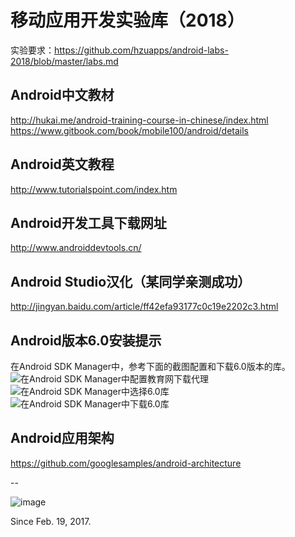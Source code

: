 # 移动应用开发实验库（2018）   
实验要求：https://github.com/hzuapps/android-labs-2018/blob/master/labs.md

## Android中文教材
http://hukai.me/android-training-course-in-chinese/index.html  
https://www.gitbook.com/book/mobile100/android/details  

## Android英文教程
http://www.tutorialspoint.com/index.htm

## Android开发工具下载网址
http://www.androiddevtools.cn/ 

## Android Studio汉化（某同学亲测成功）
http://jingyan.baidu.com/article/ff42efa93177c0c19e2202c3.html

## Android版本6.0安装提示
在Android SDK Manager中，参考下面的截图配置和下载6.0版本的库。
![在Android SDK Manager中配置教育网下载代理](https://raw.githubusercontent.com/hzuapps/android-labs/master/screens/sdk-manager-proxy-edu.cn.png "配置教育网下载代理")
![在Android SDK Manager中选择6.0库](https://raw.githubusercontent.com/hzuapps/android-labs/master/screens/android-6-sdk.png "配置教育网下载代理")
![在Android SDK Manager中下载6.0库](https://raw.githubusercontent.com/hzuapps/android-labs/master/screens/android-6-sdk-download.png "配置教育网下载代理")

## Android应用架构
https://github.com/googlesamples/android-architecture 

--

![image](https://cloud.githubusercontent.com/assets/627946/23102172/3613a9c6-f6df-11e6-8d0b-8942995d3d66.png)

Since Feb. 19, 2017.

